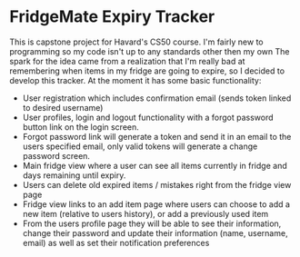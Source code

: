 # FridgeMate Expiry Tracker

This is capstone project for Havard's CS50 course. I'm fairly new to programming so my code isn't up to any standards other then my own
The spark for the idea came from a realization that I'm really bad at remembering when items in my fridge are going to expire, so I decided to develop this tracker. 
At the moment it has some basic functionality:
- User registration which includes confirmation email (sends token linked to desired username)
- User profiles, login and logout functionality with a forgot password button link on the login screen.
- Forgot password link will generate a token and send it in an email to the users specified email, only valid tokens will generate a change password screen.
- Main fridge view where a user can see all items currently in fridge and days remaining until expiry.
- Users can delete old expired items / mistakes right from the fridge view page
- Fridge view links to an add item page where users can choose to add a new item (relative to users history), or add a previously used item
- From the users profile page they will be able to see their information, change their password and update their information (name, username, email) as well as set their notification preferences
